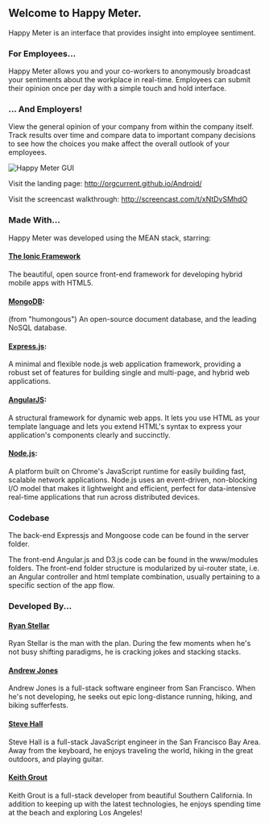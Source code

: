 ## Welcome to Happy Meter.

Happy Meter is an interface that provides insight into employee sentiment.

### For Employees...

Happy Meter allows you and your co-workers to anonymously broadcast your sentiments about
the workplace in real-time. Employees can submit their opinion once per day with a simple 
touch and hold interface. 

### ... And Employers!

View the general opinion of your company from within the company itself. Track results
over time and compare data to important company decisions to see how the choices you make affect 
the overall outlook of your employees.

![Happy Meter GUI](http://orgcurrent.github.io/Android/Happy%20Meter_files/finalpage.jpg)

Visit the landing page: http://orgcurrent.github.io/Android/

Visit the screencast walkthrough: http://screencast.com/t/xNtDvSMhdO

### Made With...

Happy Meter was developed using the MEAN stack, starring:

#### [The Ionic Framework](http://ionicframework.com/) 

The beautiful, open source front-end framework for developing hybrid mobile apps with HTML5.

#### [MongoDB](http://www.mongodb.org/): 

(from "humongous") An open-source document database, and the leading NoSQL database.

#### [Express.js](http://expressjs.com/): 

A minimal and flexible node.js web application framework, providing a robust set of features for building single and     multi-page, and hybrid web applications.

#### [AngularJS](https://angularjs.org/): 

A structural framework for dynamic web apps. It lets you use HTML as your template language and lets you extend          HTML's syntax to express your application's components clearly and succinctly.

#### [Node.js](http://nodejs.org/): 

A platform built on Chrome's JavaScript runtime for easily building fast, scalable network applications. Node.js uses    an event-driven, non-blocking I/O model that makes it lightweight and efficient, perfect for data-intensive real-time    applications that run across distributed devices.

### Codebase

The back-end Expressjs and Mongoose code can be found in the server folder. 

The front-end Angular.js and D3.js code can be found in the www/modules folders. The front-end folder structure is modularized by ui-router state, i.e. an Angular controller and html template combination, usually pertaining to a specific section of the app flow.


### Developed By...

#### [Ryan Stellar](http://www.hackreactor.com/team/)

Ryan Stellar is the man with the plan. During the few moments when he's not busy shifting paradigms, he is cracking      jokes and stacking stacks.
    
#### [Andrew Jones](http://andrewjones.us)

Andrew Jones is a full-stack software engineer from San Francisco. When he's not developing, he seeks out epic           long-distance running, hiking, and biking sufferfests.

#### [Steve Hall](https://github.com/sghall)

Steve Hall is a full-stack JavaScript engineer in the San Francisco Bay Area. Away from the keyboard, he enjoys          traveling the world, hiking in the great outdoors, and playing guitar.
    
#### [Keith Grout](http://keithgrout.com)

Keith Grout is a full-stack developer from beautiful Southern California. In addition to keeping up with the latest      technologies, he enjoys spending time at the beach and exploring Los Angeles!
